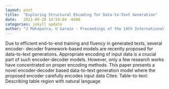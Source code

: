 ```yaml
---
layout: post
title:  "Exploring Structural Encoding for Data-to-Text Generation"
date:   2021-09-28 14:54:04 -0400
categories: jekyll update
author: "J Mahapatra, U Garain - Proceedings of the 14th International Conference on , 2021"
---
```

Due to efficient end-to-end training and fluency in generated texts, several encoder- decoder framework-based models are recently proposed for data-to-text generations. Appropriate encoding of input data is a crucial part of such encoder-decoder models. However, only a few research works have concentrated on proper encoding methods. This paper presents a novel encoder-decoder based data-to-text generation model where the proposed encoder carefully encodes input data Cites: Table-to-text: Describing table region with natural language